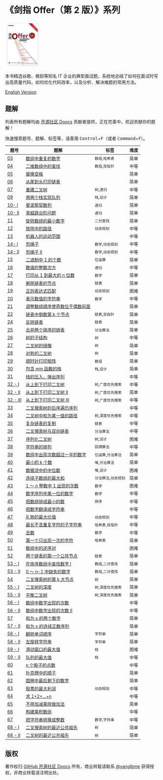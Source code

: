 # 《剑指 Offer（第 2 版）》系列

![](./lcof.png)

本书精选谷歌、微软等知名 IT 企业的典型面试题，系统地总结了如何在面试时写出高质量代码，如何优化代码效率，以及分析、解决难题的常用方法。

[English Version](/lcof/README_EN.md)

## 题解

列表所有题解均由 [开源社区 Doocs](https://github.com/doocs) 贡献者提供，正在完善中，欢迎贡献你的题解！

快速搜索题号、题解、标签等，请善用 <kbd>Control</kbd>+<kbd>F</kbd>（或者 <kbd>Command</kbd>+<kbd>F</kbd>）。

| 题号                                                                                                 | 题解                                                                                                                                                                                                                       | 标签                  | 难度 |
| ---------------------------------------------------------------------------------------------------- | -------------------------------------------------------------------------------------------------------------------------------------------------------------------------------------------------------------------------- | --------------------- | ---- |
| [03](https://leetcode.cn/problems/shu-zu-zhong-zhong-fu-de-shu-zi-lcof)                              | [数组中重复的数字](/lcof/%E9%9D%A2%E8%AF%95%E9%A2%9803.%20%E6%95%B0%E7%BB%84%E4%B8%AD%E9%87%8D%E5%A4%8D%E7%9A%84%E6%95%B0%E5%AD%97/README.md)                                                                              | `数组`,`哈希表`       | 简单 |
| [04](https://leetcode.cn/problems/er-wei-shu-zu-zhong-de-cha-zhao-lcof)                              | [二维数组中的查找](/lcof/%E9%9D%A2%E8%AF%95%E9%A2%9804.%20%E4%BA%8C%E7%BB%B4%E6%95%B0%E7%BB%84%E4%B8%AD%E7%9A%84%E6%9F%A5%E6%89%BE/README.md)                                                                              | `数组`,`双指针`       | 中等 |
| [05](https://leetcode.cn/problems/ti-huan-kong-ge-lcof)                                              | [替换空格](/lcof/%E9%9D%A2%E8%AF%95%E9%A2%9805.%20%E6%9B%BF%E6%8D%A2%E7%A9%BA%E6%A0%BC/README.md)                                                                                                                          |                       | 简单 |
| [06](https://leetcode.cn/problems/cong-wei-dao-tou-da-yin-lian-biao-lcof)                            | [从尾到头打印链表](/lcof/%E9%9D%A2%E8%AF%95%E9%A2%9806.%20%E4%BB%8E%E5%B0%BE%E5%88%B0%E5%A4%B4%E6%89%93%E5%8D%B0%E9%93%BE%E8%A1%A8/README.md)                                                                              |                       | 简单 |
| [07](https://leetcode.cn/problems/zhong-jian-er-cha-shu-lcof)                                        | [重建二叉树](/lcof/%E9%9D%A2%E8%AF%95%E9%A2%9807.%20%E9%87%8D%E5%BB%BA%E4%BA%8C%E5%8F%89%E6%A0%91/README.md)                                                                                                               | `树`,`递归`           | 中等 |
| [09](https://leetcode.cn/problems/yong-liang-ge-zhan-shi-xian-dui-lie-lcof)                          | [用两个栈实现队列](/lcof/%E9%9D%A2%E8%AF%95%E9%A2%9809.%20%E7%94%A8%E4%B8%A4%E4%B8%AA%E6%A0%88%E5%AE%9E%E7%8E%B0%E9%98%9F%E5%88%97/README.md)                                                                              | `栈`,`设计`           | 简单 |
| [10- I](https://leetcode.cn/problems/fei-bo-na-qi-shu-lie-lcof)                                      | [斐波那契数列](/lcof/%E9%9D%A2%E8%AF%95%E9%A2%9810-%20I.%20%E6%96%90%E6%B3%A2%E9%82%A3%E5%A5%91%E6%95%B0%E5%88%97/README.md)                                                                                               | `递归`                | 简单 |
| [10- II](https://leetcode.cn/problems/qing-wa-tiao-tai-jie-wen-ti-lcof)                              | [青蛙跳台阶问题](/lcof/%E9%9D%A2%E8%AF%95%E9%A2%9810-%20II.%20%E9%9D%92%E8%9B%99%E8%B7%B3%E5%8F%B0%E9%98%B6%E9%97%AE%E9%A2%98/README.md)                                                                                   | `递归`                | 简单 |
| [11](https://leetcode.cn/problems/xuan-zhuan-shu-zu-de-zui-xiao-shu-zi-lcof)                         | [旋转数组的最小数字](/lcof/%E9%9D%A2%E8%AF%95%E9%A2%9811.%20%E6%97%8B%E8%BD%AC%E6%95%B0%E7%BB%84%E7%9A%84%E6%9C%80%E5%B0%8F%E6%95%B0%E5%AD%97/README.md)                                                                   | `二分查找`            | 简单 |
| [12](https://leetcode.cn/problems/ju-zhen-zhong-de-lu-jing-lcof)                                     | [矩阵中的路径](/lcof/%E9%9D%A2%E8%AF%95%E9%A2%9812.%20%E7%9F%A9%E9%98%B5%E4%B8%AD%E7%9A%84%E8%B7%AF%E5%BE%84/README.md)                                                                                                    | `动态规划`            | 中等 |
| [13](https://leetcode.cn/problems/ji-qi-ren-de-yun-dong-fan-wei-lcof)                                | [机器人的运动范围](/lcof/%E9%9D%A2%E8%AF%95%E9%A2%9813.%20%E6%9C%BA%E5%99%A8%E4%BA%BA%E7%9A%84%E8%BF%90%E5%8A%A8%E8%8C%83%E5%9B%B4/README.md)                                                                              |                       | 中等 |
| [14- I](https://leetcode.cn/problems/jian-sheng-zi-lcof)                                             | [剪绳子](/lcof/%E9%9D%A2%E8%AF%95%E9%A2%9814-%20I.%20%E5%89%AA%E7%BB%B3%E5%AD%90/README.md)                                                                                                                                | `数学`,`动态规划`     | 中等 |
| [14- II](https://leetcode.cn/problems/jian-sheng-zi-ii-lcof)                                         | [剪绳子 II](/lcof/%E9%9D%A2%E8%AF%95%E9%A2%9814-%20II.%20%E5%89%AA%E7%BB%B3%E5%AD%90%20II/README.md)                                                                                                                       | `数学`,`动态规划`     | 中等 |
| [15](https://leetcode.cn/problems/er-jin-zhi-zhong-1de-ge-shu-lcof)                                  | [二进制中 1 的个数](/lcof/%E9%9D%A2%E8%AF%95%E9%A2%9815.%20%E4%BA%8C%E8%BF%9B%E5%88%B6%E4%B8%AD1%E7%9A%84%E4%B8%AA%E6%95%B0/README.md)                                                                                     | `位运算`              | 简单 |
| [16](https://leetcode.cn/problems/shu-zhi-de-zheng-shu-ci-fang-lcof)                                 | [数值的整数次方](/lcof/%E9%9D%A2%E8%AF%95%E9%A2%9816.%20%E6%95%B0%E5%80%BC%E7%9A%84%E6%95%B4%E6%95%B0%E6%AC%A1%E6%96%B9/README.md)                                                                                         | `递归`                | 中等 |
| [17](https://leetcode.cn/problems/da-yin-cong-1dao-zui-da-de-nwei-shu-lcof)                          | [打印从 1 到最大的 n 位数](/lcof/%E9%9D%A2%E8%AF%95%E9%A2%9817.%20%E6%89%93%E5%8D%B0%E4%BB%8E1%E5%88%B0%E6%9C%80%E5%A4%A7%E7%9A%84n%E4%BD%8D%E6%95%B0/README.md)                                                           | `数学`                | 简单 |
| [18](https://leetcode.cn/problems/shan-chu-lian-biao-de-jie-dian-lcof)                               | [删除链表的节点](/lcof/%E9%9D%A2%E8%AF%95%E9%A2%9818.%20%E5%88%A0%E9%99%A4%E9%93%BE%E8%A1%A8%E7%9A%84%E8%8A%82%E7%82%B9/README.md)                                                                                         | `链表`                | 简单 |
| [19](https://leetcode.cn/problems/zheng-ze-biao-da-shi-pi-pei-lcof)                                  | [正则表达式匹配](/lcof/%E9%9D%A2%E8%AF%95%E9%A2%9819.%20%E6%AD%A3%E5%88%99%E8%A1%A8%E8%BE%BE%E5%BC%8F%E5%8C%B9%E9%85%8D/README.md)                                                                                         | `动态规划`            | 困难 |
| [20](https://leetcode.cn/problems/biao-shi-shu-zhi-de-zi-fu-chuan-lcof)                              | [表示数值的字符串](/lcof/%E9%9D%A2%E8%AF%95%E9%A2%9820.%20%E8%A1%A8%E7%A4%BA%E6%95%B0%E5%80%BC%E7%9A%84%E5%AD%97%E7%AC%A6%E4%B8%B2/README.md)                                                                              | `数学`                | 中等 |
| [21](https://leetcode.cn/problems/diao-zheng-shu-zu-shun-xu-shi-qi-shu-wei-yu-ou-shu-qian-mian-lcof) | [调整数组顺序使奇数位于偶数前面](/lcof/%E9%9D%A2%E8%AF%95%E9%A2%9821.%20%E8%B0%83%E6%95%B4%E6%95%B0%E7%BB%84%E9%A1%BA%E5%BA%8F%E4%BD%BF%E5%A5%87%E6%95%B0%E4%BD%8D%E4%BA%8E%E5%81%B6%E6%95%B0%E5%89%8D%E9%9D%A2/README.md) |                       | 简单 |
| [22](https://leetcode.cn/problems/lian-biao-zhong-dao-shu-di-kge-jie-dian-lcof)                      | [链表中倒数第 k 个节点](/lcof/%E9%9D%A2%E8%AF%95%E9%A2%9822.%20%E9%93%BE%E8%A1%A8%E4%B8%AD%E5%80%92%E6%95%B0%E7%AC%ACk%E4%B8%AA%E8%8A%82%E7%82%B9/README.md)                                                               | `链表`,`双指针`       | 简单 |
| [24](https://leetcode.cn/problems/fan-zhuan-lian-biao-lcof)                                          | [反转链表](/lcof/%E9%9D%A2%E8%AF%95%E9%A2%9824.%20%E5%8F%8D%E8%BD%AC%E9%93%BE%E8%A1%A8/README.md)                                                                                                                          | `链表`                | 简单 |
| [25](https://leetcode.cn/problems/he-bing-liang-ge-pai-xu-de-lian-biao-lcof)                         | [合并两个排序的链表](/lcof/%E9%9D%A2%E8%AF%95%E9%A2%9825.%20%E5%90%88%E5%B9%B6%E4%B8%A4%E4%B8%AA%E6%8E%92%E5%BA%8F%E7%9A%84%E9%93%BE%E8%A1%A8/README.md)                                                                   | `分治算法`            | 简单 |
| [26](https://leetcode.cn/problems/shu-de-zi-jie-gou-lcof)                                            | [树的子结构](/lcof/%E9%9D%A2%E8%AF%95%E9%A2%9826.%20%E6%A0%91%E7%9A%84%E5%AD%90%E7%BB%93%E6%9E%84/README.md)                                                                                                               | `树`                  | 中等 |
| [27](https://leetcode.cn/problems/er-cha-shu-de-jing-xiang-lcof)                                     | [二叉树的镜像](/lcof/%E9%9D%A2%E8%AF%95%E9%A2%9827.%20%E4%BA%8C%E5%8F%89%E6%A0%91%E7%9A%84%E9%95%9C%E5%83%8F/README.md)                                                                                                    | `树`                  | 简单 |
| [28](https://leetcode.cn/problems/dui-cheng-de-er-cha-shu-lcof)                                      | [对称的二叉树](/lcof/%E9%9D%A2%E8%AF%95%E9%A2%9828.%20%E5%AF%B9%E7%A7%B0%E7%9A%84%E4%BA%8C%E5%8F%89%E6%A0%91/README.md)                                                                                                    | `树`                  | 简单 |
| [29](https://leetcode.cn/problems/shun-shi-zhen-da-yin-ju-zhen-lcof)                                 | [顺时针打印矩阵](/lcof/%E9%9D%A2%E8%AF%95%E9%A2%9829.%20%E9%A1%BA%E6%97%B6%E9%92%88%E6%89%93%E5%8D%B0%E7%9F%A9%E9%98%B5/README.md)                                                                                         | `数组`                | 简单 |
| [30](https://leetcode.cn/problems/bao-han-minhan-shu-de-zhan-lcof)                                   | [包含 min 函数的栈](/lcof/%E9%9D%A2%E8%AF%95%E9%A2%9830.%20%E5%8C%85%E5%90%ABmin%E5%87%BD%E6%95%B0%E7%9A%84%E6%A0%88/README.md)                                                                                            | `栈`,`设计`           | 简单 |
| [31](https://leetcode.cn/problems/zhan-de-ya-ru-dan-chu-xu-lie-lcof)                                 | [栈的压入、弹出序列](/lcof/%E9%9D%A2%E8%AF%95%E9%A2%9831.%20%E6%A0%88%E7%9A%84%E5%8E%8B%E5%85%A5%E3%80%81%E5%BC%B9%E5%87%BA%E5%BA%8F%E5%88%97/README.md)                                                                   |                       | 中等 |
| [32 - I](https://leetcode.cn/problems/cong-shang-dao-xia-da-yin-er-cha-shu-lcof)                     | [从上到下打印二叉树](/lcof/%E9%9D%A2%E8%AF%95%E9%A2%9832%20-%20I.%20%E4%BB%8E%E4%B8%8A%E5%88%B0%E4%B8%8B%E6%89%93%E5%8D%B0%E4%BA%8C%E5%8F%89%E6%A0%91/README.md)                                                           | `树`,`广度优先搜索`   | 中等 |
| [32 - II](https://leetcode.cn/problems/cong-shang-dao-xia-da-yin-er-cha-shu-ii-lcof)                 | [从上到下打印二叉树 II](/lcof/%E9%9D%A2%E8%AF%95%E9%A2%9832%20-%20II.%20%E4%BB%8E%E4%B8%8A%E5%88%B0%E4%B8%8B%E6%89%93%E5%8D%B0%E4%BA%8C%E5%8F%89%E6%A0%91%20II/README.md)                                                  | `树`,`广度优先搜索`   | 简单 |
| [32 - III](https://leetcode.cn/problems/cong-shang-dao-xia-da-yin-er-cha-shu-iii-lcof)               | [从上到下打印二叉树 III](/lcof/%E9%9D%A2%E8%AF%95%E9%A2%9832%20-%20III.%20%E4%BB%8E%E4%B8%8A%E5%88%B0%E4%B8%8B%E6%89%93%E5%8D%B0%E4%BA%8C%E5%8F%89%E6%A0%91%20III/README.md)                                               | `树`,`广度优先搜索`   | 中等 |
| [33](https://leetcode.cn/problems/er-cha-sou-suo-shu-de-hou-xu-bian-li-xu-lie-lcof)                  | [二叉搜索树的后序遍历序列](/lcof/%E9%9D%A2%E8%AF%95%E9%A2%9833.%20%E4%BA%8C%E5%8F%89%E6%90%9C%E7%B4%A2%E6%A0%91%E7%9A%84%E5%90%8E%E5%BA%8F%E9%81%8D%E5%8E%86%E5%BA%8F%E5%88%97/README.md)                                  |                       | 中等 |
| [34](https://leetcode.cn/problems/er-cha-shu-zhong-he-wei-mou-yi-zhi-de-lu-jing-lcof)                | [二叉树中和为某一值的路径](/lcof/%E9%9D%A2%E8%AF%95%E9%A2%9834.%20%E4%BA%8C%E5%8F%89%E6%A0%91%E4%B8%AD%E5%92%8C%E4%B8%BA%E6%9F%90%E4%B8%80%E5%80%BC%E7%9A%84%E8%B7%AF%E5%BE%84/README.md)                                  | `树`,`深度优先搜索`   | 中等 |
| [35](https://leetcode.cn/problems/fu-za-lian-biao-de-fu-zhi-lcof)                                    | [复杂链表的复制](/lcof/%E9%9D%A2%E8%AF%95%E9%A2%9835.%20%E5%A4%8D%E6%9D%82%E9%93%BE%E8%A1%A8%E7%9A%84%E5%A4%8D%E5%88%B6/README.md)                                                                                         | `链表`                | 中等 |
| [36](https://leetcode.cn/problems/er-cha-sou-suo-shu-yu-shuang-xiang-lian-biao-lcof)                 | [二叉搜索树与双向链表](/lcof/%E9%9D%A2%E8%AF%95%E9%A2%9836.%20%E4%BA%8C%E5%8F%89%E6%90%9C%E7%B4%A2%E6%A0%91%E4%B8%8E%E5%8F%8C%E5%90%91%E9%93%BE%E8%A1%A8/README.md)                                                        | `分治算法`            | 中等 |
| [37](https://leetcode.cn/problems/xu-lie-hua-er-cha-shu-lcof)                                        | [序列化二叉树](/lcof/%E9%9D%A2%E8%AF%95%E9%A2%9837.%20%E5%BA%8F%E5%88%97%E5%8C%96%E4%BA%8C%E5%8F%89%E6%A0%91/README.md)                                                                                                    | `树`,`设计`           | 困难 |
| [38](https://leetcode.cn/problems/zi-fu-chuan-de-pai-lie-lcof)                                       | [字符串的排列](/lcof/%E9%9D%A2%E8%AF%95%E9%A2%9838.%20%E5%AD%97%E7%AC%A6%E4%B8%B2%E7%9A%84%E6%8E%92%E5%88%97/README.md)                                                                                                    | `回溯算法`            | 中等 |
| [39](https://leetcode.cn/problems/shu-zu-zhong-chu-xian-ci-shu-chao-guo-yi-ban-de-shu-zi-lcof)       | [数组中出现次数超过一半的数字](/lcof/%E9%9D%A2%E8%AF%95%E9%A2%9839.%20%E6%95%B0%E7%BB%84%E4%B8%AD%E5%87%BA%E7%8E%B0%E6%AC%A1%E6%95%B0%E8%B6%85%E8%BF%87%E4%B8%80%E5%8D%8A%E7%9A%84%E6%95%B0%E5%AD%97/README.md)            | `位运算`,`分治算法`   | 简单 |
| [40](https://leetcode.cn/problems/zui-xiao-de-kge-shu-lcof)                                          | [最小的 k 个数](/lcof/%E9%9D%A2%E8%AF%95%E9%A2%9840.%20%E6%9C%80%E5%B0%8F%E7%9A%84k%E4%B8%AA%E6%95%B0/README.md)                                                                                                           | `堆`,`分治算法`       | 简单 |
| [41](https://leetcode.cn/problems/shu-ju-liu-zhong-de-zhong-wei-shu-lcof)                            | [数据流中的中位数](/lcof/%E9%9D%A2%E8%AF%95%E9%A2%9841.%20%E6%95%B0%E6%8D%AE%E6%B5%81%E4%B8%AD%E7%9A%84%E4%B8%AD%E4%BD%8D%E6%95%B0/README.md)                                                                              | `堆`,`设计`           | 困难 |
| [42](https://leetcode.cn/problems/lian-xu-zi-shu-zu-de-zui-da-he-lcof)                               | [连续子数组的最大和](/lcof/%E9%9D%A2%E8%AF%95%E9%A2%9842.%20%E8%BF%9E%E7%BB%AD%E5%AD%90%E6%95%B0%E7%BB%84%E7%9A%84%E6%9C%80%E5%A4%A7%E5%92%8C/README.md)                                                                   | `分治算法`,`动态规划` | 简单 |
| [43](https://leetcode.cn/problems/1nzheng-shu-zhong-1chu-xian-de-ci-shu-lcof)                        | [1 ～ n 整数中 1 出现的次数](/lcof/%E9%9D%A2%E8%AF%95%E9%A2%9843.%201%EF%BD%9En%E6%95%B4%E6%95%B0%E4%B8%AD1%E5%87%BA%E7%8E%B0%E7%9A%84%E6%AC%A1%E6%95%B0/README.md)                                                        | `数学`                | 困难 |
| [44](https://leetcode.cn/problems/shu-zi-xu-lie-zhong-mou-yi-wei-de-shu-zi-lcof)                     | [数字序列中某一位的数字](/lcof/%E9%9D%A2%E8%AF%95%E9%A2%9844.%20%E6%95%B0%E5%AD%97%E5%BA%8F%E5%88%97%E4%B8%AD%E6%9F%90%E4%B8%80%E4%BD%8D%E7%9A%84%E6%95%B0%E5%AD%97/README.md)                                             | `数学`                | 中等 |
| [45](https://leetcode.cn/problems/ba-shu-zu-pai-cheng-zui-xiao-de-shu-lcof)                          | [把数组排成最小的数](/lcof/%E9%9D%A2%E8%AF%95%E9%A2%9845.%20%E6%8A%8A%E6%95%B0%E7%BB%84%E6%8E%92%E6%88%90%E6%9C%80%E5%B0%8F%E7%9A%84%E6%95%B0/README.md)                                                                   | `排序`                | 中等 |
| [46](https://leetcode.cn/problems/ba-shu-zi-fan-yi-cheng-zi-fu-chuan-lcof)                           | [把数字翻译成字符串](/lcof/%E9%9D%A2%E8%AF%95%E9%A2%9846.%20%E6%8A%8A%E6%95%B0%E5%AD%97%E7%BF%BB%E8%AF%91%E6%88%90%E5%AD%97%E7%AC%A6%E4%B8%B2/README.md)                                                                   |                       | 中等 |
| [47](https://leetcode.cn/problems/li-wu-de-zui-da-jie-zhi-lcof)                                      | [礼物的最大价值](/lcof/%E9%9D%A2%E8%AF%95%E9%A2%9847.%20%E7%A4%BC%E7%89%A9%E7%9A%84%E6%9C%80%E5%A4%A7%E4%BB%B7%E5%80%BC/README.md)                                                                                         | `动态规划`            | 中等 |
| [48](https://leetcode.cn/problems/zui-chang-bu-han-zhong-fu-zi-fu-de-zi-zi-fu-chuan-lcof)            | [最长不含重复字符的子字符串](/lcof/%E9%9D%A2%E8%AF%95%E9%A2%9848.%20%E6%9C%80%E9%95%BF%E4%B8%8D%E5%90%AB%E9%87%8D%E5%A4%8D%E5%AD%97%E7%AC%A6%E7%9A%84%E5%AD%90%E5%AD%97%E7%AC%A6%E4%B8%B2/README.md)                       | `哈希表`,`双指针`     | 中等 |
| [49](https://leetcode.cn/problems/chou-shu-lcof)                                                     | [丑数](/lcof/%E9%9D%A2%E8%AF%95%E9%A2%9849.%20%E4%B8%91%E6%95%B0/README.md)                                                                                                                                                | `数学`                | 中等 |
| [50](https://leetcode.cn/problems/di-yi-ge-zhi-chu-xian-yi-ci-de-zi-fu-lcof)                         | [第一个只出现一次的字符](/lcof/%E9%9D%A2%E8%AF%95%E9%A2%9850.%20%E7%AC%AC%E4%B8%80%E4%B8%AA%E5%8F%AA%E5%87%BA%E7%8E%B0%E4%B8%80%E6%AC%A1%E7%9A%84%E5%AD%97%E7%AC%A6/README.md)                                             | `哈希表`              | 简单 |
| [51](https://leetcode.cn/problems/shu-zu-zhong-de-ni-xu-dui-lcof)                                    | [数组中的逆序对](/lcof/%E9%9D%A2%E8%AF%95%E9%A2%9851.%20%E6%95%B0%E7%BB%84%E4%B8%AD%E7%9A%84%E9%80%86%E5%BA%8F%E5%AF%B9/README.md)                                                                                         |                       | 困难 |
| [52](https://leetcode.cn/problems/liang-ge-lian-biao-de-di-yi-ge-gong-gong-jie-dian-lcof)            | [两个链表的第一个公共节点](/lcof/%E9%9D%A2%E8%AF%95%E9%A2%9852.%20%E4%B8%A4%E4%B8%AA%E9%93%BE%E8%A1%A8%E7%9A%84%E7%AC%AC%E4%B8%80%E4%B8%AA%E5%85%AC%E5%85%B1%E8%8A%82%E7%82%B9/README.md)                                  | `链表`                | 简单 |
| [53 - I](https://leetcode.cn/problems/zai-pai-xu-shu-zu-zhong-cha-zhao-shu-zi-lcof)                  | [在排序数组中查找数字 I](/lcof/%E9%9D%A2%E8%AF%95%E9%A2%9853%20-%20I.%20%E5%9C%A8%E6%8E%92%E5%BA%8F%E6%95%B0%E7%BB%84%E4%B8%AD%E6%9F%A5%E6%89%BE%E6%95%B0%E5%AD%97%20I/README.md)                                          | `数组`,`二分查找`     | 简单 |
| [53 - II](https://leetcode.cn/problems/que-shi-de-shu-zi-lcof)                                       | [0 ～ n-1 中缺失的数字](/lcof/%E9%9D%A2%E8%AF%95%E9%A2%9853%20-%20II.%200%EF%BD%9En-1%E4%B8%AD%E7%BC%BA%E5%A4%B1%E7%9A%84%E6%95%B0%E5%AD%97/README.md)                                                                     | `数组`,`二分查找`     | 简单 |
| [54](https://leetcode.cn/problems/er-cha-sou-suo-shu-de-di-kda-jie-dian-lcof)                        | [二叉搜索树的第 k 大节点](/lcof/%E9%9D%A2%E8%AF%95%E9%A2%9854.%20%E4%BA%8C%E5%8F%89%E6%90%9C%E7%B4%A2%E6%A0%91%E7%9A%84%E7%AC%ACk%E5%A4%A7%E8%8A%82%E7%82%B9/README.md)                                                    | `树`                  | 简单 |
| [55 - I](https://leetcode.cn/problems/er-cha-shu-de-shen-du-lcof)                                    | [二叉树的深度](/lcof/%E9%9D%A2%E8%AF%95%E9%A2%9855%20-%20I.%20%E4%BA%8C%E5%8F%89%E6%A0%91%E7%9A%84%E6%B7%B1%E5%BA%A6/README.md)                                                                                            | `树`,`深度优先搜索`   | 简单 |
| [55 - II](https://leetcode.cn/problems/ping-heng-er-cha-shu-lcof)                                    | [平衡二叉树](/lcof/%E9%9D%A2%E8%AF%95%E9%A2%9855%20-%20II.%20%E5%B9%B3%E8%A1%A1%E4%BA%8C%E5%8F%89%E6%A0%91/README.md)                                                                                                      | `树`,`深度优先搜索`   | 简单 |
| [56 - I](https://leetcode.cn/problems/shu-zu-zhong-shu-zi-chu-xian-de-ci-shu-lcof)                   | [数组中数字出现的次数](/lcof/%E9%9D%A2%E8%AF%95%E9%A2%9856%20-%20I.%20%E6%95%B0%E7%BB%84%E4%B8%AD%E6%95%B0%E5%AD%97%E5%87%BA%E7%8E%B0%E7%9A%84%E6%AC%A1%E6%95%B0/README.md)                                                |                       | 中等 |
| [56 - II](https://leetcode.cn/problems/shu-zu-zhong-shu-zi-chu-xian-de-ci-shu-ii-lcof)               | [数组中数字出现的次数 II](/lcof/%E9%9D%A2%E8%AF%95%E9%A2%9856%20-%20II.%20%E6%95%B0%E7%BB%84%E4%B8%AD%E6%95%B0%E5%AD%97%E5%87%BA%E7%8E%B0%E7%9A%84%E6%AC%A1%E6%95%B0%20II/README.md)                                       |                       | 中等 |
| [57](https://leetcode.cn/problems/he-wei-sde-liang-ge-shu-zi-lcof)                                   | [和为 s 的两个数字](/lcof/%E9%9D%A2%E8%AF%95%E9%A2%9857.%20%E5%92%8C%E4%B8%BAs%E7%9A%84%E4%B8%A4%E4%B8%AA%E6%95%B0%E5%AD%97/README.md)                                                                                     |                       | 简单 |
| [57 - II](https://leetcode.cn/problems/he-wei-sde-lian-xu-zheng-shu-xu-lie-lcof)                     | [和为 s 的连续正数序列](/lcof/%E9%9D%A2%E8%AF%95%E9%A2%9857%20-%20II.%20%E5%92%8C%E4%B8%BAs%E7%9A%84%E8%BF%9E%E7%BB%AD%E6%AD%A3%E6%95%B0%E5%BA%8F%E5%88%97/README.md)                                                      |                       | 简单 |
| [58 - I](https://leetcode.cn/problems/fan-zhuan-dan-ci-shun-xu-lcof)                                 | [翻转单词顺序](/lcof/%E9%9D%A2%E8%AF%95%E9%A2%9858%20-%20I.%20%E7%BF%BB%E8%BD%AC%E5%8D%95%E8%AF%8D%E9%A1%BA%E5%BA%8F/README.md)                                                                                            | `字符串`              | 简单 |
| [58 - II](https://leetcode.cn/problems/zuo-xuan-zhuan-zi-fu-chuan-lcof)                              | [左旋转字符串](/lcof/%E9%9D%A2%E8%AF%95%E9%A2%9858%20-%20II.%20%E5%B7%A6%E6%97%8B%E8%BD%AC%E5%AD%97%E7%AC%A6%E4%B8%B2/README.md)                                                                                           | `字符串`              | 简单 |
| [59 - I](https://leetcode.cn/problems/hua-dong-chuang-kou-de-zui-da-zhi-lcof)                        | [滑动窗口的最大值](/lcof/%E9%9D%A2%E8%AF%95%E9%A2%9859%20-%20I.%20%E6%BB%91%E5%8A%A8%E7%AA%97%E5%8F%A3%E7%9A%84%E6%9C%80%E5%A4%A7%E5%80%BC/README.md)                                                                      | `栈`                  | 困难 |
| [59 - II](https://leetcode.cn/problems/dui-lie-de-zui-da-zhi-lcof)                                   | [队列的最大值](/lcof/%E9%9D%A2%E8%AF%95%E9%A2%9859%20-%20II.%20%E9%98%9F%E5%88%97%E7%9A%84%E6%9C%80%E5%A4%A7%E5%80%BC/README.md)                                                                                           | `栈`                  | 中等 |
| [60](https://leetcode.cn/problems/nge-tou-zi-de-dian-shu-lcof)                                       | [n 个骰子的点数](/lcof/%E9%9D%A2%E8%AF%95%E9%A2%9860.%20n%E4%B8%AA%E9%AA%B0%E5%AD%90%E7%9A%84%E7%82%B9%E6%95%B0/README.md)                                                                                                 |                       | 中等 |
| [61](https://leetcode.cn/problems/bu-ke-pai-zhong-de-shun-zi-lcof)                                   | [扑克牌中的顺子](/lcof/%E9%9D%A2%E8%AF%95%E9%A2%9861.%20%E6%89%91%E5%85%8B%E7%89%8C%E4%B8%AD%E7%9A%84%E9%A1%BA%E5%AD%90/README.md)                                                                                         |                       | 简单 |
| [62](https://leetcode.cn/problems/yuan-quan-zhong-zui-hou-sheng-xia-de-shu-zi-lcof)                  | [圆圈中最后剩下的数字](/lcof/%E9%9D%A2%E8%AF%95%E9%A2%9862.%20%E5%9C%86%E5%9C%88%E4%B8%AD%E6%9C%80%E5%90%8E%E5%89%A9%E4%B8%8B%E7%9A%84%E6%95%B0%E5%AD%97/README.md)                                                        |                       | 简单 |
| [63](https://leetcode.cn/problems/gu-piao-de-zui-da-li-run-lcof)                                     | [股票的最大利润](/lcof/%E9%9D%A2%E8%AF%95%E9%A2%9863.%20%E8%82%A1%E7%A5%A8%E7%9A%84%E6%9C%80%E5%A4%A7%E5%88%A9%E6%B6%A6/README.md)                                                                                         | `动态规划`            | 中等 |
| [64](https://leetcode.cn/problems/qiu-12n-lcof)                                                      | [求 1+2+…+n](/lcof/%E9%9D%A2%E8%AF%95%E9%A2%9864.%20%E6%B1%821%2B2%2B%E2%80%A6%2Bn/README.md)                                                                                                                              |                       | 中等 |
| [65](https://leetcode.cn/problems/bu-yong-jia-jian-cheng-chu-zuo-jia-fa-lcof)                        | [不用加减乘除做加法](/lcof/%E9%9D%A2%E8%AF%95%E9%A2%9865.%20%E4%B8%8D%E7%94%A8%E5%8A%A0%E5%87%8F%E4%B9%98%E9%99%A4%E5%81%9A%E5%8A%A0%E6%B3%95/README.md)                                                                   |                       | 简单 |
| [66](https://leetcode.cn/problems/gou-jian-cheng-ji-shu-zu-lcof)                                     | [构建乘积数组](/lcof/%E9%9D%A2%E8%AF%95%E9%A2%9866.%20%E6%9E%84%E5%BB%BA%E4%B9%98%E7%A7%AF%E6%95%B0%E7%BB%84/README.md)                                                                                                    |                       | 中等 |
| [67](https://leetcode.cn/problems/ba-zi-fu-chuan-zhuan-huan-cheng-zheng-shu-lcof)                    | [把字符串转换成整数](/lcof/%E9%9D%A2%E8%AF%95%E9%A2%9867.%20%E6%8A%8A%E5%AD%97%E7%AC%A6%E4%B8%B2%E8%BD%AC%E6%8D%A2%E6%88%90%E6%95%B4%E6%95%B0/README.md)                                                                   | `数学`,`字符串`       | 中等 |
| [68 - I](https://leetcode.cn/problems/er-cha-sou-suo-shu-de-zui-jin-gong-gong-zu-xian-lcof)          | [二叉搜索树的最近公共祖先](/lcof/%E9%9D%A2%E8%AF%95%E9%A2%9868%20-%20I.%20%E4%BA%8C%E5%8F%89%E6%90%9C%E7%B4%A2%E6%A0%91%E7%9A%84%E6%9C%80%E8%BF%91%E5%85%AC%E5%85%B1%E7%A5%96%E5%85%88/README.md)                          | `树`                  | 简单 |
| [68 - II](https://leetcode.cn/problems/er-cha-shu-de-zui-jin-gong-gong-zu-xian-lcof)                 | [二叉树的最近公共祖先](/lcof/%E9%9D%A2%E8%AF%95%E9%A2%9868%20-%20II.%20%E4%BA%8C%E5%8F%89%E6%A0%91%E7%9A%84%E6%9C%80%E8%BF%91%E5%85%AC%E5%85%B1%E7%A5%96%E5%85%88/README.md)                                               | `树`                  | 简单 |

## 版权

著作权归 [GitHub 开源社区 Doocs](https://github.com/doocs) 所有，商业转载请联系 [@yanglbme](mailto:contact@yanglibin.info) 获得授权，非商业转载请注明出处。
